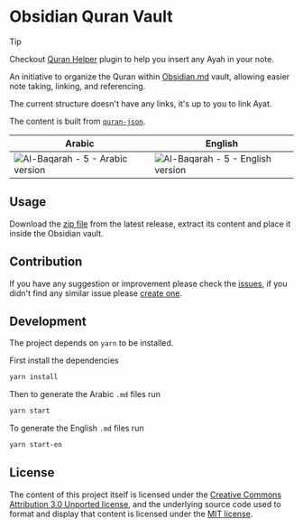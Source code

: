# Obsidian Quran Vault

> [!TIP]
> Checkout [Quran Helper](https://github.com/AmmarCodes/obsidian-quran-helper-plugin) plugin to help you insert any Ayah in your note.

An initiative to organize the Quran within [Obsidian.md](https://obsidian.md) vault, allowing easier note taking, linking, and referencing.

The current structure doesn't have any links, it's up to you to link Ayat.

The content is built from [`quran-json`](https://github.com/risan/quran-json).

| Arabic | English |
| ------ | ------ |
| ![Al-Baqarah - 5 - Arabic version](https://github.com/AmmarCodes/obsidian-quran-vault/assets/351256/da8e0264-ce28-4cf4-bb99-19b835092bf1) | ![Al-Baqarah - 5 - English version](https://github.com/AmmarCodes/obsidian-quran-vault/assets/351256/07cd561c-b1bd-4baf-9f3e-d2ffcc1f654b) |

## Usage

Download the [zip file](https://github.com/AmmarCodes/obsidian-quran-vault/releases/) from the latest release, extract its content and place it inside the Obsidian vault.

## Contribution

If you have any suggestion or improvement please check the [issues](/issues), if you didn't find any similar issue please [create one](https://github.com/AmmarCodes/obsidian-quran-vault/issues/new/choose).

## Development

The project depends on `yarn` to be installed.

First install the dependencies

```bash
yarn install
```

Then to generate the Arabic `.md` files run

```bash
yarn start
```

To generate the English `.md` files run

```bash
yarn start-en
```

## License

The content of this project itself is licensed under the [Creative Commons Attribution 3.0 Unported license](https://creativecommons.org/licenses/by/3.0/), and the underlying source code used to format and display that content is licensed under the [MIT license](LICENSE.md).
